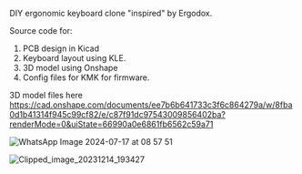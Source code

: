 DIY ergonomic keyboard clone "inspired" by Ergodox.

Source code for:
  1. PCB design in Kicad
  2. Keyboard layout using KLE.
  3. 3D model using Onshape
  4. Config files for KMK for firmware.




3D model files here https://cad.onshape.com/documents/ee7b6b641733c3f6c864279a/w/8fba0d1b41314f945c99cf82/e/c87f91dc97543009856402ba?renderMode=0&uiState=66990a0e6861fb6562c59a71




![WhatsApp Image 2024-07-17 at 08 57 51](https://github.com/user-attachments/assets/803091bb-ce21-4e3a-ab89-84873e01aeb0)

![Clipped_image_20231214_193427](https://github.com/user-attachments/assets/d0fabec1-bde8-4d10-a681-528e06c8720d)
